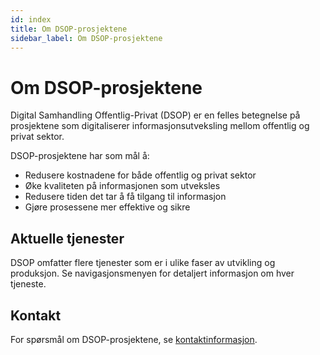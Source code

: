 ```yaml
---
id: index
title: Om DSOP-prosjektene
sidebar_label: Om DSOP-prosjektene
---
```


# Om DSOP-prosjektene

Digital Samhandling Offentlig-Privat (DSOP) er en felles betegnelse på prosjektene som digitaliserer informasjonsutveksling mellom offentlig og privat sektor.

DSOP-prosjektene har som mål å:

- Redusere kostnadene for både offentlig og privat sektor
- Øke kvaliteten på informasjonen som utveksles
- Redusere tiden det tar å få tilgang til informasjon
- Gjøre prosessene mer effektive og sikre

## Aktuelle tjenester

DSOP omfatter flere tjenester som er i ulike faser av utvikling og produksjon. Se navigasjonsmenyen for detaljert informasjon om hver tjeneste.

## Kontakt

For spørsmål om DSOP-prosjektene, se [kontaktinformasjon](dsop_dsop_kontakt).
